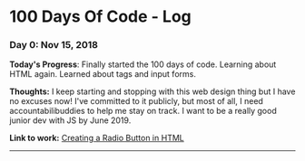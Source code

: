 # 100 Days Of Code - Log

### Day 0: Nov 15, 2018 

**Today's Progress**: Finally started the 100 days of code. Learning about HTML again. Learned about tags and input forms. 

**Thoughts:** I keep starting and stopping with this web design thing but I have no excuses now! I've committed to it publicly, but most of all, I need accountabilibuddies to help me stay on track. I want to be a really good junior dev with JS by June 2019. 

**Link to work:** [Creating a Radio Button in HTML](https://learn.freecodecamp.org/responsive-web-design/basic-html-and-html5/create-a-set-of-radio-buttons)

___

